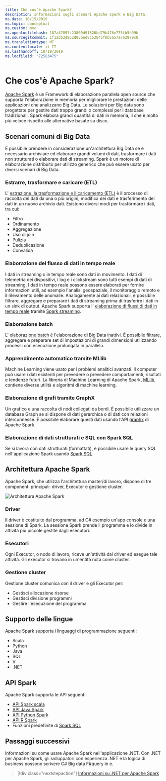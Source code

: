 ```yaml
---
title: Che cos'è Apache Spark?
description: Informazioni sugli scenari Apache Spark e Big Data.
ms.date: 10/15/2019
ms.topic: conceptual
ms.custom: mvc
ms.openlocfilehash: 187a37897c23809d91820bd79b476e775fb5b99b
ms.sourcegitcommit: 1f12db2d852d05bed8c53845f0b5a57a762979c8
ms.translationtype: MT
ms.contentlocale: it-IT
ms.lasthandoff: 10/18/2019
ms.locfileid: "72583475"
---
```

# <a name="what-is-apache-spark"></a>Che cos'è Apache Spark?

[Apache Spark](https://spark.apache.org/) è un Framework di elaborazione parallela open source che supporta l'elaborazione in memoria per migliorare le prestazioni delle applicazioni che analizzano Big Data. Le soluzioni per Big data sono progettate per gestire dati troppo grandi o complessi per i database tradizionali. Spark elabora grandi quantità di dati in memoria, il che è molto più veloce rispetto alle alternative basate su disco. 

## <a name="common-big-data-scenarios"></a>Scenari comuni di Big Data

È possibile prendere in considerazione un'architettura Big Data se è necessario archiviare ed elaborare grandi volumi di dati, trasformare i dati non strutturati o elaborare dati di streaming. Spark è un motore di elaborazione distribuito per utilizzo generico che può essere usato per diversi scenari di Big Data. 

### <a name="extract-transform-and-load-etl"></a>Estrarre, trasformare e caricare (ETL)

L' [estrazione, la trasformazione e il caricamento (ETL)](/azure/architecture/data-guide/relational-data/etl) è il processo di raccolta dei dati da una o più origini, modifica dei dati e trasferimento dei dati in un nuovo archivio dati. Esistono diversi modi per trasformare i dati, tra cui:

* Filtro
* Ordinamento
* Aggregazione
* Uso di join
* Pulizia
* Deduplicazione
* Convalida

### <a name="real-time-data-stream-processing"></a>Elaborazione del flusso di dati in tempo reale

I dati in streaming o in tempo reale sono dati in movimento. I dati di telemetria dei dispositivi, i log e i clickstream sono tutti esempi di dati di streaming. I dati in tempo reale possono essere elaborati per fornire informazioni utili, ad esempio l'analisi geospaziale, il monitoraggio remoto e il rilevamento delle anomalie. Analogamente ai dati relazionali, è possibile filtrare, aggregare e preparare i dati di streaming prima di trasferire i dati in un sink di output. Apache Spark supporta l' [elaborazione di flussi di dati in tempo reale](/azure/architecture/data-guide/big-data/real-time-processing) tramite [Spark streaming](https://spark.apache.org/streaming/). 

### <a name="batch-processing"></a>Elaborazione batch

L' [elaborazione batch](/azure/architecture/data-guide/big-data/batch-processing) è l'elaborazione di Big Data inattivi. È possibile filtrare, aggregare e preparare set di impostazioni di grandi dimensioni utilizzando processi con esecuzione prolungata in parallelo.

### <a name="machine-learning-through-mllib"></a>Apprendimento automatico tramite MLlib

Machine Learning viene usato per i problemi analitici avanzati. Il computer può usare i dati esistenti per prevedere o prevedere comportamenti, risultati e tendenze futuri. La libreria di Machine Learning di Apache Spark, [MLlib](https://spark.apache.org/mllib/), contiene diverse utilità e algoritmi di machine learning.

### <a name="graph-processing-through-graphx"></a>Elaborazione di grafi tramite GraphX

Un grafico è una raccolta di nodi collegati da bordi. È possibile utilizzare un database Graph se si dispone di dati gerarchica o di dati con relazioni interconnesse. È possibile elaborare questi dati usando l'API [graphx](https://spark.apache.org/graphx/) di Apache Spark.

### <a name="sql-and-structured-data-processing-with-spark-sql"></a>Elaborazione di dati strutturati e SQL con Spark SQL

Se si lavora con dati strutturati (formattati), è possibile usare le query SQL nell'applicazione Spark usando [Spark SQL](https://spark.apache.org/sql/).

## <a name="apache-spark-architecture"></a>Architettura Apache Spark

Apache Spark, che utilizza l'architettura master/di lavoro, dispone di tre componenti principali: driver, Executor e gestione cluster.

![Architettura Apache Spark](media/spark-architecture.png)

### <a name="driver"></a>Driver

Il driver è costituito dal programma, ad C# esempio un'app console e una sessione di Spark. La sessione Spark prende il programma e lo divide in attività più piccole gestite dagli esecutori.

### <a name="executors"></a>Esecutori

Ogni Executor, o nodo di lavoro, riceve un'attività dal driver ed esegue tale attività. Gli executor si trovano in un'entità nota come cluster.

### <a name="cluster-manager"></a>Gestione cluster

Gestione cluster comunica con il driver e gli Executor per:

* Gestisci allocazione risorse
* Gestisci divisione programmi
* Gestire l'esecuzione del programma

## <a name="language-support"></a>Supporto delle lingue

Apache Spark supporta i linguaggi di programmazione seguenti:

* Scala
* Python
* Java
* SQL
* V
* .NET

## <a name="spark-apis"></a>API Spark

Apache Spark supporta le API seguenti:

* [API Spark scala](https://spark.apache.org/docs/2.2.0/api/scala/index.html)
* [API Java Spark](https://spark.apache.org/docs/2.2.0/api/java/index.html)
* [API Python Spark](https://spark.apache.org/docs/2.2.0/api/python/index.html)
* [API R Spark](https://spark.apache.org/docs/2.2.0/api/R/index.html)
* Funzioni predefinite di [Spark SQL](https://spark.apache.org/docs/latest/api/sql/index.html)

## <a name="next-steps"></a>Passaggi successivi

Informazioni su come usare Apache Spark nell'applicazione .NET. Con .NET per Apache Spark, gli sviluppatori con esperienza .NET e la logica di business possono scrivere C# Big data F#query in e.
> [!div class="nextstepaction"]
> [Informazioni su .NET per Apache Spark](what-is-apache-spark-dotnet.md)
